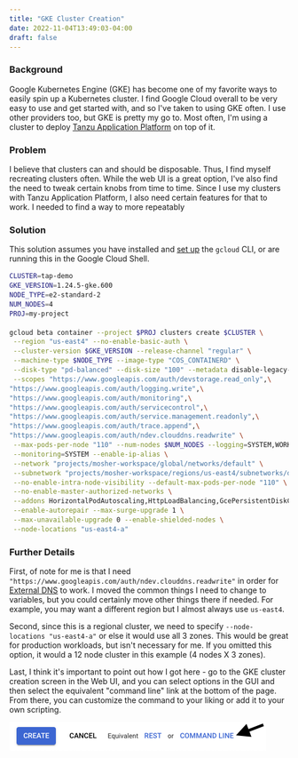```yaml
---
title: "GKE Cluster Creation"
date: 2022-11-04T13:49:03-04:00
draft: false
---
```


### Background

Google Kubernetes Engine (GKE) has become one of my favorite ways to easily spin up a Kubernetes cluster.  I find Google Cloud overall to be very easy to use and get started with, and so I've taken to using GKE often.  I use other providers too, but GKE is pretty my go to.  Most often, I'm using a cluster to deploy [Tanzu Application Platform](https://tanzu.vmware.com/application-platform) on top of it.  

### Problem 

I believe that clusters can and should be disposable.  Thus, I find myself recreating clusters often.  While the web UI is a great option, I've also find the need to tweak certain knobs from time to time.  Since I use my clusters with Tanzu Application Platform, I also need certain features for that to work.  I needed to find a way to more repeatably    

### Solution

This solution assumes you have installed and [set up](https://cloud.google.com/sdk/docs/initializing) the `gcloud` CLI, or are running this in the Google Cloud Shell.

```bash
CLUSTER=tap-demo
GKE_VERSION=1.24.5-gke.600
NODE_TYPE=e2-standard-2
NUM_NODES=4
PROJ=my-project

gcloud beta container --project $PROJ clusters create $CLUSTER \
 --region "us-east4" --no-enable-basic-auth \
 --cluster-version $GKE_VERSION --release-channel "regular" \
 --machine-type $NODE_TYPE --image-type "COS_CONTAINERD" \
 --disk-type "pd-balanced" --disk-size "100" --metadata disable-legacy-endpoints=true \
 --scopes "https://www.googleapis.com/auth/devstorage.read_only",\
"https://www.googleapis.com/auth/logging.write",\
"https://www.googleapis.com/auth/monitoring",\
"https://www.googleapis.com/auth/servicecontrol",\
"https://www.googleapis.com/auth/service.management.readonly",\
"https://www.googleapis.com/auth/trace.append",\
"https://www.googleapis.com/auth/ndev.clouddns.readwrite" \
 --max-pods-per-node "110" --num-nodes $NUM_NODES --logging=SYSTEM,WORKLOAD \
 --monitoring=SYSTEM --enable-ip-alias \
 --network "projects/mosher-workspace/global/networks/default" \
 --subnetwork "projects/mosher-workspace/regions/us-east4/subnetworks/default" \
 --no-enable-intra-node-visibility --default-max-pods-per-node "110" \
 --no-enable-master-authorized-networks \
 --addons HorizontalPodAutoscaling,HttpLoadBalancing,GcePersistentDiskCsiDriver --enable-autoupgrade \
 --enable-autorepair --max-surge-upgrade 1 \
 --max-unavailable-upgrade 0 --enable-shielded-nodes \
 --node-locations "us-east4-a"
```

### Further Details


First, of note for me is that I need `"https://www.googleapis.com/auth/ndev.clouddns.readwrite"` in order for [External DNS](https://github.com/kubernetes-sigs/external-dns/blob/master/docs/tutorials/gke.md) to work.  I moved the common things I need to change to variables, but you could certainly move other things there if needed.  For example, you may want a different region but I almost always use `us-east4`.  

Second, since this is a regional cluster, we need to specify `--node-locations "us-east4-a"` or else it would use all 3 zones.  This would be great for production workloads, but isn't necessary for me.  If you omitted this option, it would a 12 node cluster in this example (4 nodes X 3 zones).

Last, I think it's important to point out how I got here - go to the GKE cluster creation screen in the Web UI, and you can select options in the GUI and then select the equivalent "command line" link at the bottom of the page.  From there, you can customize the command to your liking or add it to your own scripting. 

![Command Line](/gke-gui-cli.png "GKE GUI CLI Link")
